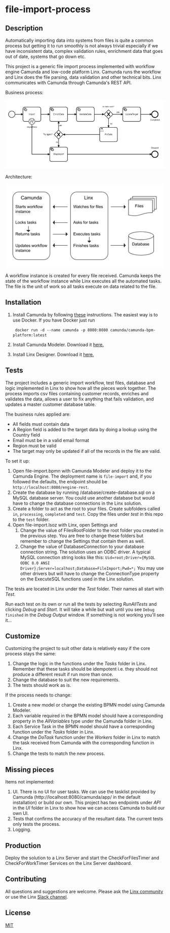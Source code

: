 # file-import-process

## Description

Automatically importing data into systems from files is quite a common process but getting it to run smoothly is not always trivial especially if we have inconsistent data, complex validation rules, enrichment data that goes out of date, systems that go down etc.

This project is a generic file import process implemented with workflow engine Camunda and low-code platform Linx. Camunda runs the workflow and Linx does the file parsing, data validation and other technical bits. Linx communicates with Camunda through Camunda's REST API. 

Business process:

![](process-flow-diagram.png)

Architecture:

![](architecture-diagram.png)

A workflow instance is created for every file received. Camunda keeps the state of the workflow instance while Linx executes all the automated tasks. The file is the unit of work so all tasks execute on data related to the file.

## Installation

1. Install Camunda by following [these](https://docs.camunda.org/manual/latest/installation/) instructions. The easiest way is to use Docker. If you have Docker just run 

        docker run -d --name camunda -p 8080:8080 camunda/camunda-bpm-platform:latest

1. Install Camunda Modeler. Download it [here.](https://camunda.com/download/modeler/)
1. Install Linx Designer. Download it [here.](https://linx.software)

## Tests

The project includes a generic import workflow, test files, database and logic implemented in Linx to show how all the pieces work together. The process imports csv files containing customer records, enriches and validates the data, allows a user to fix anything that fails validation, and updates a master customer database table.

The business rules applied are:

- All fields must contain data
- A Region field is added to the target data by doing a lookup using the Country field
- Email must be in a valid email format
- Region must be valid
- The target may only be updated if all of the records in the file are valid.

To set it up:

1. Open file-import.bpmn with Camunda Modeler and deploy it to the Camunda Engine. The deployment name is `file-import` and, if you followed the defaults, the endpoint should be `http://localhost:8080/engine-rest`.
1. Create the database by running /database/create-database.sql on a MySQL database server. You could use another database but would have to change the database connections in the Linx solution.
1. Create a folder to act as the root to your files. Create subfolders called `in`, `processing`, `completed` and `test`. Copy the files under *test* in this repo to the `test` folder. 
1. Open file-import.lsoz with Linx, open Settings and
    1. Change the value of FilesRootFolder to the root folder you created in the previous step. You are free to change these folders but remember to change the Settings that contain them as well.
    1. Change the value of DatabaseConnection to your database connection string. The solution uses an ODBC driver. A typical MySQL connection string looks like this: `Uid=root;Driver={MySQL ODBC 8.0 ANSI Driver};Server=localhost;Database=FileImport;Pwd=*;` You may use other drivers but will have to change the ConnectionType property on the ExecuteSQL functions used in the Linx solution.

The tests are located in Linx under the *Test* folder. Their names all start with *Test*.

Run each test on its own or run all the tests by selecting *RunAllTests* and clicking *Debug* and *Start*. It will take a while but wait until you see `Debug finished` in the *Debug Output* window. If something is not working you'll see it...

## Customize

Customizing the project to suit other data is relatively easy if the core process stays the same:
1. Change the logic in the functions under the *Tasks* folder in Linx. Remember that these tasks should be idempotent i.e. they should not produce a different result if run more than once.
1. Change the database to suit the new requirements.
1. The tests should work as is.

If the process needs to change:
1. Create a new model or change the existing BPMN model using Camunda Modeler.
1. Each variable required in the BPMN model should have a corresponding property in the *AllVariables* type under the Camunda folder in Linx.
1. Each Service Task in the BPMN model should have a corresponding function under the *Tasks* folder in Linx.
1. Change the *DoTask* function under the *Workers* folder in Linx to match the task received from Camunda with the corresponding function in Linx.
1. Change the tests to match the new process.

## Missing pieces

Items not implemented:
1. UI. There is no UI for user tasks. We can use the tasklist provided by Camunda (http://localhost:8080/camunda/app/ in the default installation) or build our own. This project has two endpoints under *API* in the *UI* folder in Linx to show how we can access Camunda to build our own UI.
1. Tests that confirms the accuracy of the resultant data. The current tests only tests the process.
1. Logging. 

## Production

Deploy the solution to a Linx Server and start the CheckForFilesTimer and CheckForWorkTimer Services on the Linx Server dashboard.

## Contributing

All questions and suggestions are welcome. Please ask the [Linx community](https://linx/software/community) or use the Linx [Slack channel](https://linxsoftware.slack.com/archives/C01FLBC1XNX). 

## License

[MIT](https://github.com/linx-software/file-import-process/blob/master/LICENSE.txt)
